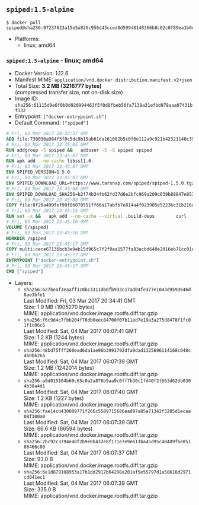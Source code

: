 ## `spiped:1.5-alpine`

```console
$ docker pull spiped@sha256:97237623a15e5a826c956d43cced8d599d8148366b8c02c0f89ea1b0e6470177
```

-	Platforms:
	-	linux; amd64

### `spiped:1.5-alpine` - linux; amd64

-	Docker Version: 1.12.6
-	Manifest MIME: `application/vnd.docker.distribution.manifest.v2+json`
-	Total Size: **3.2 MB (3216777 bytes)**  
	(compressed transfer size, not on-disk size)
-	Image ID: `sha256:61115d9e6f0b0d920994463f5f0d8fbeb50fa7139a31efbd978aaa07431bf132`
-	Entrypoint: `["docker-entrypoint.sh"]`
-	Default Command: `["spiped"]`

```dockerfile
# Fri, 03 Mar 2017 20:32:37 GMT
ADD file:730030a984f5f0c5dc9b15ab61da161082b5c0f6e112a9c921b42321140c3927 in / 
# Fri, 03 Mar 2017 23:45:05 GMT
RUN addgroup -S spiped &&	adduser -S -G spiped spiped
# Fri, 03 Mar 2017 23:45:07 GMT
RUN apk add --no-cache libssl1.0
# Fri, 03 Mar 2017 23:45:07 GMT
ENV SPIPED_VERSION=1.5.0
# Fri, 03 Mar 2017 23:45:07 GMT
ENV SPIPED_DOWNLOAD_URL=https://www.tarsnap.com/spiped/spiped-1.5.0.tgz
# Fri, 03 Mar 2017 23:45:08 GMT
ENV SPIPED_DOWNLOAD_SHA256=b2f74b34fb62fd37d6e2bfc969a209c039b88847e853a49e91768dec625facd7
# Fri, 03 Mar 2017 23:45:08 GMT
COPY file:0f26a499fef90f06070551ff66a17abfb7e814a4f023905e52236c31b216a7bb in /0001-Fix-docker-stop-issue.patch 
# Fri, 03 Mar 2017 23:45:15 GMT
RUN set -x &&	apk add --no-cache --virtual .build-deps 		curl 		gcc 		make 		musl-dev 		openssl-dev 		patch 		tar &&	curl -fsSL "$SPIPED_DOWNLOAD_URL" -o spiped.tar.gz &&	echo "$SPIPED_DOWNLOAD_SHA256 *spiped.tar.gz" |sha256sum -c - &&	mkdir -p /usr/local/src/spiped &&	tar xzf "spiped.tar.gz" -C /usr/local/src/spiped --strip-components=1 &&	rm "spiped.tar.gz" &&	patch -p1 -d /usr/local/src/spiped/ < /0001-Fix-docker-stop-issue.patch &&	CC=gcc make -C /usr/local/src/spiped &&	make -C /usr/local/src/spiped install &&	rm -rf /usr/local/src/spiped &&	apk del .build-deps
# Fri, 03 Mar 2017 23:45:16 GMT
VOLUME [/spiped]
# Fri, 03 Mar 2017 23:45:16 GMT
WORKDIR /spiped
# Fri, 03 Mar 2017 23:45:17 GMT
COPY multi:cece67136bcb3e9eb15d965c7f2f0aa1577fa83acbd640e2016eb71cc01e0cfa in /usr/local/bin/ 
# Fri, 03 Mar 2017 23:45:17 GMT
ENTRYPOINT ["docker-entrypoint.sh"]
# Fri, 03 Mar 2017 23:45:17 GMT
CMD ["spiped"]
```

-	Layers:
	-	`sha256:627beaf3eaaff1c0bc3311d60fb933c17ad04fe377e1043d9593646d8ae3bfe1`  
		Last Modified: Fri, 03 Mar 2017 20:34:41 GMT  
		Size: 1.9 MB (1905270 bytes)  
		MIME: application/vnd.docker.image.rootfs.diff.tar.gzip
	-	`sha256:f6c9d4c7fbb204f76db0eec84700f07b11ed7e19a3a275d8478f1fc01f1c06c5`  
		Last Modified: Sat, 04 Mar 2017 06:07:41 GMT  
		Size: 1.2 KB (1244 bytes)  
		MIME: application/vnd.docker.image.rootfs.diff.tar.gzip
	-	`sha256:48bd75fff260ead6da1ae96b3991792dfa9dad1325696114168c648c460b626a`  
		Last Modified: Sat, 04 Mar 2017 06:07:39 GMT  
		Size: 1.2 MB (1242014 bytes)  
		MIME: application/vnd.docker.image.rootfs.diff.tar.gzip
	-	`sha256:a9d015104b60c65c0a2a876b9aa9c0ff7b30c1fd40f2f663d62db0304b38a4d1`  
		Last Modified: Sat, 04 Mar 2017 06:07:40 GMT  
		Size: 1.2 KB (1227 bytes)  
		MIME: application/vnd.docker.image.rootfs.diff.tar.gzip
	-	`sha256:fae14cb430009771f266c5589715686ead97a85a71342f3285d1ecaa08f300a0`  
		Last Modified: Sat, 04 Mar 2017 06:07:39 GMT  
		Size: 66.6 KB (66594 bytes)  
		MIME: application/vnd.docker.image.rootfs.diff.tar.gzip
	-	`sha256:2bc92c3794e48f2b9e0b432e8f171e7e9e611ba45d95c48409f6e85186466c80`  
		Last Modified: Sat, 04 Mar 2017 06:07:37 GMT  
		Size: 93.0 B  
		MIME: application/vnd.docker.image.rootfs.diff.tar.gzip
	-	`sha256:6e1d879108953a17b1dd2917b64298a201af5e55797d1a58616d2971cd041ec1`  
		Last Modified: Sat, 04 Mar 2017 06:07:39 GMT  
		Size: 335.0 B  
		MIME: application/vnd.docker.image.rootfs.diff.tar.gzip
